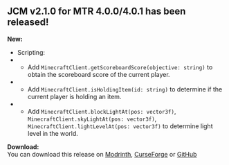 ## JCM v2.1.0 for MTR 4.0.0/4.0.1 has been released!

**New:**
- Scripting:
- - Add `MinecraftClient.getScoreboardScore(objective: string)` to obtain the scoreboard score of the current player.
- - Add `MinecraftClient.isHoldingItem(id: string)` to determine if the current player is holding an item.
- - Add `MinecraftClient.blockLightAt(pos: vector3f)`, `MinecraftClient.skyLightAt(pos: vector3f)`, `MinecraftClient.lightLevelAt(pos: vector3f)` to determine light level in the world.

**Download:**  
You can download this release on [Modrinth](https://modrinth.com/mod/jcm), [CurseForge](https://curseforge.com/minecraft/mc-mods/jcm) or [GitHub](https://github.com/DistrictOfJoban/Joban-Client-Mod/releases)
